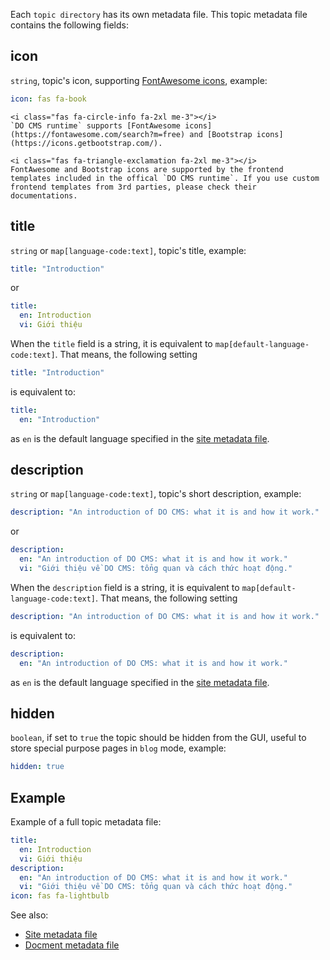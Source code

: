 Each `topic directory` has its own metadata file. This topic metadata file contains the following fields:

## icon

`string`, topic's icon, supporting [FontAwesome icons](https://fontawesome.com/search?m=free), example:
```yaml
icon: fas fa-book
```

```bs-alert info flex
<i class="fas fa-circle-info fa-2xl me-3"></i>
`DO CMS runtime` supports [FontAwesome icons](https://fontawesome.com/search?m=free) and [Bootstrap icons](https://icons.getbootstrap.com/).
```

```bs-alert warning flex
<i class="fas fa-triangle-exclamation fa-2xl me-3"></i>
FontAwesome and Bootstrap icons are supported by the frontend templates included in the offical `DO CMS runtime`. If you use custom frontend templates from 3rd parties, please check their documentations.
```

## title

`string` or `map[language-code:text]`, topic's title, example:
```yaml
title: "Introduction"
```

or
```yaml
title:
  en: Introduction
  vi: Giới thiệu
```

When the `title` field is a string, it is equivalent to `map[default-language-code:text]`. That means, the following setting
```yaml
title: "Introduction"
```
is equivalent to:
```yaml
title:
  en: "Introduction"
```
as `en` is the default language specified in the [site metadata file](../sitemetadata/).

## description

`string` or `map[language-code:text]`, topic's short description, example:
```yaml
description: "An introduction of DO CMS: what it is and how it work."
```

or
```yaml
description:
  en: "An introduction of DO CMS: what it is and how it work."
  vi: "Giới thiệu về DO CMS: tổng quan và cách thức hoạt động."
```

When the `description` field is a string, it is equivalent to `map[default-language-code:text]`. That means, the following setting
```yaml
description: "An introduction of DO CMS: what it is and how it work."
```
is equivalent to:
```yaml
description:
  en: "An introduction of DO CMS: what it is and how it work."
```
as `en` is the default language specified in the [site metadata file](../sitemetadata/).

## hidden

`boolean`, if set to `true` the topic should be hidden from the GUI, useful to store special purpose pages in `blog` mode, example:
```yaml
hidden: true
```

## Example

Example of a full topic metadata file:
```yaml
title:
  en: Introduction
  vi: Giới thiệu
description:
  en: "An introduction of DO CMS: what it is and how it work."
  vi: "Giới thiệu về DO CMS: tổng quan và cách thức hoạt động."
icon: fas fa-lightbulb
```

See also:
- [Site metadata file](../sitemetadata/)
- [Docment metadata file](../documentmetadata/)
